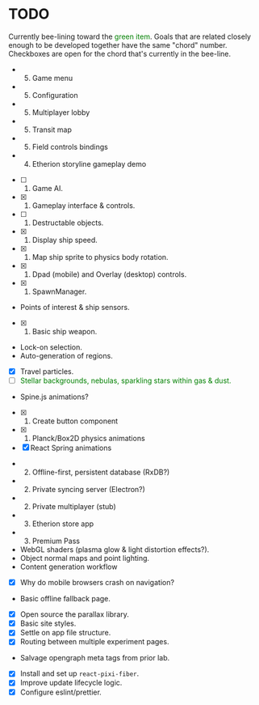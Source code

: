 # TODO

Currently bee-lining toward the <span style="color: green">green item</span>.
Goals that are related closely enough to be developed together have the same "chord" number.
Checkboxes are open for the chord that's currently in the bee-line.

- 5. Game menu
- 5. Configuration
- 5. Multiplayer lobby
- 5. Transit map
- 5. Field controls bindings
- 4. Etherion storyline gameplay demo
- [ ] 1. Game AI.
- [x] 1. Gameplay interface & controls.
- [ ] 1. Destructable objects.
- [x] 1. Display ship speed.
- [x] 1. Map ship sprite to physics body rotation.
- [x] 1. Dpad (mobile) and Overlay (desktop) controls.
- [x] 1. SpawnManager.
- Points of interest & ship sensors.
- [x] 1. Basic ship weapon.
- Lock-on selection.
- Auto-generation of regions.
- [x] Travel particles.
- [ ] <span style="color: green">Stellar backgrounds, nebulas, sparkling stars within gas & dust.</span>
- Spine.js animations?
- [x] 1. Create button component
- [x] 1. Planck/Box2D physics animations
- [x] React Spring animations
- 2. Offline-first, persistent database (RxDB?)
- 2. Private syncing server (Electron?)
- 2. Private multiplayer (stub)
- 3. Etherion store app
- 3. Premium Pass
- WebGL shaders (plasma glow & light distortion effects?).
- Object normal maps and point lighting.
- Content generation workflow
- [x] Why do mobile browsers crash on navigation?
- Basic offline fallback page.
- [x] Open source the parallax library.
- [x] Basic site styles.
- [x] Settle on app file structure.
- [x] Routing between multiple experiment pages.
- Salvage opengraph meta tags from prior lab.
- [x] Install and set up `react-pixi-fiber`.
- [x] Improve update lifecycle logic.
- [x] Configure eslint/prettier.
